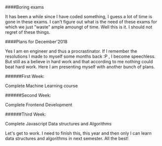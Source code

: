 ####Boring exams

It has been a while since I have coded something, I guess a lot of time is gone in these exams. I can't figure out what is the need of these exams for which we just "waste" ample amoungt of time. Well this is it. I should not regret of these things.

####Plans for December'2018


Yes I am en engineer and thus a procrastinator. If I remember the resolutions I made to myself some months back :P , I become speechless.
But still as a believe in hard work and that according to me nothing could beat hard work. Here I am presenting myself with another bunch of plans. 

######First Week:

Complete Machine Learning course

######Second Week:

Complete Frontend Development

######Third Week:

Complete Javascript Data structures and Algorithms

Let's get to work. I need to finish this, this year and then only I can learn data structures and algorithms in next semester.
All the best!
